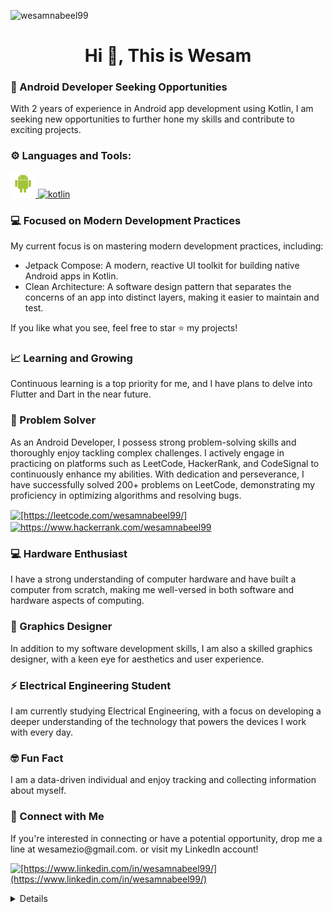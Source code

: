 <p align="left"> <img src="https://komarev.com/ghpvc/?username=wesamnabeel99&label=Profile%20views&color=0e75b6&style=flat" alt="wesamnabeel99" /> </p>

<h1 align="center">Hi 👋, This is Wesam</h1>
<h3>📱 Android Developer Seeking Opportunities</h3>
With 2 years of experience in Android app development using Kotlin, I am seeking new opportunities to further hone my skills and contribute to exciting projects.

<h3 align="left">⚙️ Languages and Tools:</h3>
<p align="left"> <a href="https://developer.android.com" target="_blank" rel="noreferrer"> <img src="https://raw.githubusercontent.com/devicons/devicon/master/icons/android/android-original-wordmark.svg" alt="android" width="40" height="40"/> </a>
<a href="https://kotlinlang.org" target="_blank" rel="noreferrer"> <img src="https://www.vectorlogo.zone/logos/kotlinlang/kotlinlang-icon.svg" alt="kotlin" width="40" height="40"/> </a>
</p>

<h3>💻 Focused on Modern Development Practices</h3>
My current focus is on mastering modern development practices, including:

- Jetpack Compose: A modern, reactive UI toolkit for building native Android apps in Kotlin.
- Clean Architecture: A software design pattern that separates the concerns of an app into distinct layers, making it easier to maintain and test.

If you like what you see, feel free to star ⭐ my projects!


<h3>📈 Learning and Growing</h3>
Continuous learning is a top priority for me, and I have plans to delve into Flutter and Dart in the near future.

<h3>🧠 Problem Solver</h3>
As an Android Developer, I possess strong problem-solving skills and thoroughly enjoy tackling complex challenges. I actively engage in practicing on platforms such as LeetCode, HackerRank, and CodeSignal to continuously enhance my abilities. With dedication and perseverance, I have successfully solved 200+ problems on LeetCode, demonstrating my proficiency in optimizing algorithms and resolving bugs.

<a href="https://leetcode.com/wesamnabeel99/" target="blank"><img align="center" src="https://raw.githubusercontent.com/rahuldkjain/github-profile-readme-generator/master/src/images/icons/Social/leet-code.svg" alt="[https://leetcode.com/wesamnabeel99/]" height="60" width="70" /></a>
<a href="https://www.hackerrank.com/wesamnabeel99" target="blank"><img align="center" src="https://raw.githubusercontent.com/rahuldkjain/github-profile-readme-generator/master/src/images/icons/Social/hackerrank.svg" alt="https://www.hackerrank.com/wesamnabeel99" height="60" width="70" /></a>

<h3>💻 Hardware Enthusiast</h3>
I have a strong understanding of computer hardware and have built a computer from scratch, making me well-versed in both software and hardware aspects of computing.



<h3>🎨 Graphics Designer</h3>
In addition to my software development skills, I am also a skilled graphics designer, with a keen eye for aesthetics and user experience.


<h3>⚡ Electrical Engineering Student</h3>
I am currently studying Electrical Engineering, with a focus on developing a deeper understanding of the technology that powers the devices I work with every day.

<h3>🤓 Fun Fact</h3>
I am a data-driven individual and enjoy tracking and collecting information about myself.

<h3>📧 Connect with Me</h3>
If you're interested in connecting or have a potential opportunity, drop me a line at wesamezio@gmail.com. or visit my LinkedIn account!

<a href="https://www.linkedin.com/in/wesamnabeel99/" target="blank"><img align="center" src="https://raw.githubusercontent.com/rahuldkjain/github-profile-readme-generator/master/src/images/icons/Social/linked-in-alt.svg" alt="[https://www.linkedin.com/in/wesamnabeel99/](https://www.linkedin.com/in/wesamnabeel99/)" height="60" width="70" /></a>


<details>
<h3>📈 Statistics </h3>


![](http://github-profile-summary-cards.vercel.app/api/cards/stats?username=wesamnabeel99&theme=algolia)   ![](http://github-profile-summary-cards.vercel.app/api/cards/most-commit-language?username=wesamnabeel99&theme=algolia)

<p><img align="center" src="https://github-readme-streak-stats.herokuapp.com/?user=wesamnabeel99&" alt="wesamnabeel99" /></p>
